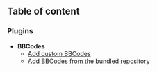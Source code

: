 ## Table of content

### **Plugins**
  * **BBCodes**
    * [Add custom BBCodes](https://github.com/s9e/TextFormatter/blob/master/docs/Cookbook/Plugins/BBCodes/AddCustom.md)
    * [Add BBCodes from the bundled repository](https://github.com/s9e/TextFormatter/blob/master/docs/Cookbook/Plugins/BBCodes/AddFromRepository.md)
